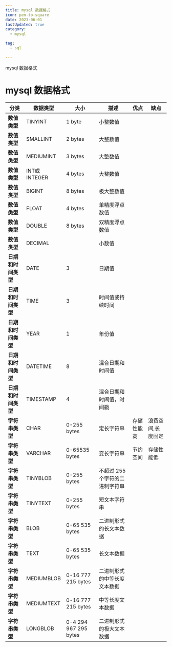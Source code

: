 ```yaml
---
title: mysql 数据格式
icon: pen-to-square
date: 2023-06-01
lastUpdated: true
category:
  - mysql

tag:
  - sql

---
```


mysql 数据格式
<!-- more -->
# mysql 数据格式
| 分类         | 数据类型      | 大小          | 描述                  | 优点           | 缺点               |
| ------------ | ------------- | ------------- | --------------------- | -------------- | ------------------ |
| **数值类型** | TINYINT       | 1 byte        | 小整数值              |                |                    |
| **数值类型** | SMALLINT      | 2 bytes       | 大整数值              |                |                    |
| **数值类型** | MEDIUMINT     | 3 bytes       | 大整数值              |                |                    |
| **数值类型** | INT或INTEGER  | 4 bytes       | 大整数值              |                |                    |
| **数值类型** | BIGINT        | 8 bytes       | 极大整数值            |                |                    |
| **数值类型** | FLOAT         | 4 bytes       | 单精度浮点数值        |                |                    |
| **数值类型** | DOUBLE        | 8 bytes       | 双精度浮点数值        |                |                    |
| **数值类型** | DECIMAL       |               | 小数值                |                |                    |
| **日期和时间类型** | DATE   | 3             | 日期值                |                |                    |
| **日期和时间类型** | TIME   | 3             | 时间值或持续时间      |                |                    |
| **日期和时间类型** | YEAR   | 1             | 年份值                |                |                    |
| **日期和时间类型** | DATETIME | 8             | 混合日期和时间值      |                |                    |
| **日期和时间类型** | TIMESTAMP | 4             | 混合日期和时间值，时间戳 |                |                    |
| **字符串类型** | CHAR        | 0-255 bytes   | 定长字符串            | 存储性能高     | 浪费空间,长度固定  |
| **字符串类型** | VARCHAR     | 0-65535 bytes | 变长字符串            | 节约空间       | 存储性能低         |
| **字符串类型** | TINYBLOB    | 0-255 bytes   | 不超过 255 个字符的二进制字符串 |                |                    |
| **字符串类型** | TINYTEXT    | 0-255 bytes   | 短文本字符串          |                |                    |
| **字符串类型** | BLOB        | 0-65 535 bytes | 二进制形式的长文本数据 |                |                    |
| **字符串类型** | TEXT        | 0-65 535 bytes | 长文本数据            |                |                    |
| **字符串类型** | MEDIUMBLOB  | 0-16 777 215 bytes | 二进制形式的中等长度文本数据 |                |                    |
| **字符串类型** | MEDIUMTEXT  | 0-16 777 215 bytes | 中等长度文本数据      |                |                    |
| **字符串类型** | LONGBLOB    | 0-4 294 967 295 bytes | 二进制形式的极大文本数据 |                |                    |